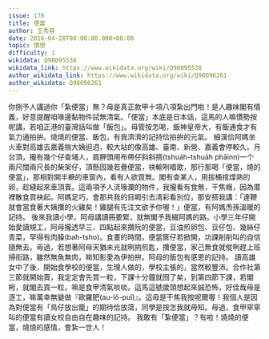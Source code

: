 ```yaml
---
issue: 170
title: 便當
author: 王秀容
date: 2016-04-28T00:00:00.000+08:00
topic: 懷想
difficulty: 1
wikidata: Q98095538
wikidata_link: https://www.wikidata.org/wiki/Q98095538
author_wikidata_link: https://www.wikidata.org/wiki/Q98096261
author_wikidata: Q98096261
---
```

你捌予人講過你「紮便當」無？毋是真正款甲十項八項紮出門啦！是人趣味閣有情義，好意提醒咱喙邊黏物件拭無清氣。「便當」本底是日本話，這馬的人嘛慣勢按呢講，若咱正港的臺灣話叫做「飯包」。毋管按怎喝，飯神皇帝大，有飯通食才有氣力通拍拚。燒燒的便當、飯包，有我濟濟的記持佮拍拚的元氣。
細漢佮阿媽坐火車對高雄去嘉義揣大姨𨑨迌，較大站的像高雄、臺南、新營、嘉義會停較久。月台頂，攏有幾个仔查埔人，肩胛頭用布帶仔斜斜揹(tshua̍h-tshua̍h phāinn)一个兩尺闊兩尺長的柴架仔，頂懸囥幾若疊便當，袂輸咧唱歌，那行那喝「便當，燒的便當」，那相對開半橛的車窗內，看有人欲買無。閣有查某人，用拔桶捾煠熟的卵，趁縫起來車頂賣。這兩項予人流喙瀾的物件，我攏看有食無，干焦癮，因為厝裡散食買袂起。阿媽足巧，會那共我的目睭引去凊彩看別位，那安搭我講：「連鞭就會當食著大姨攢的火雞矣！雞腿有先注文欲予你喔！」便當，有阿媽𤆬孫溫暖的記持。
後來我讀小學，阿母講讀冊要緊，就無閣予我綴阿媽的路。小學三年仔開始愛讀規工，阿母攏透早三、四點起來攢阮的便當，豆油煎卵包、豆仔包、幾絲仔青菜，罕得有肉臊(bah-tsho)。食畫的時間，便當篋仔若掀開，功課削削叫的自信隨無去。毋過，若想著阿母天猶未光就咧抐煎匙，攢便當，家己無食就傱咧趕上班掃街路，雖然無魚無肉，嘛知影愛為伊拍拚。阿母的飯包有感恩的記持。
讀高雄女中了後，開始食學校的便當，生理人做的，學校主張的，當然較豐沛。合作社第三節就開始賣，我定定會先買一粒，下課十分鐘就囫了矣，到第四節下課，若閣枵，就閣去買一粒，嘛是食甲清氣啖啖。這馬這號歲頭想起來誠恐怖，好佳哉毋是逐工，嘛萬幸無變做『歐羅肥(au-lô-puî)』。這毋是干焦我按呢爾喔！我個人是因為對便當有「鳥仔放出籠」的期待佮放蕩，同學是按怎我就毋知。毋過，食甲窣窣叫的便當有讀女校自由自在趣味的記持。
我敢有「紮便當」？有啦！燒燒的便當，燒燒的感情，會紮一世人！